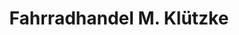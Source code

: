 ---
title: "Fahrradhandel M. Klützke"
url: /schoenwalde-glien/fahrradhandel-m-kluetzke/
shop: Fahrrad
---